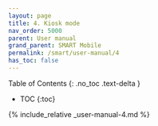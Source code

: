 ```yaml
---
layout: page
title: 4. Kiosk mode
nav_order: 5000
parent: User manual
grand_parent: SMART Mobile
permalink: /smart/user-manual/4
has_toc: false
---
```

Table of Contents
{: .no_toc .text-delta }

- TOC
{:toc}

{% include_relative _user-manual-4.md %}
